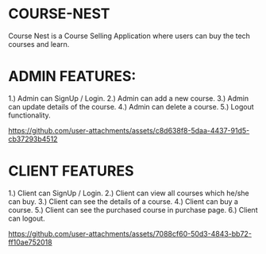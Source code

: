 # COURSE-NEST
Course Nest is a Course Selling Application where users can buy the tech courses and learn.

# ADMIN FEATURES: 
1.) Admin can SignUp / Login.
2.) Admin can add a new course.
3.) Admin can update details of the course.
4.) Admin can delete a course.
5.) Logout functionality.

https://github.com/user-attachments/assets/c8d638f8-5daa-4437-91d5-cb37293b4512


# CLIENT FEATURES
1.) Client can SignUp / Login.
2.) Client can view all courses which he/she can buy.
3.) Client can see the details of a course.
4.) Client can buy a course.
5.) Client can see the purchased course in purchase page.
6.) Client can logout.

https://github.com/user-attachments/assets/7088cf60-50d3-4843-bb72-ff10ae752018

